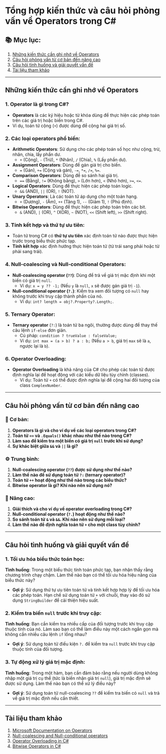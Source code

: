 # Tổng hợp kiến thức và câu hỏi phỏng vấn về Operators trong C#

## 📚 Mục lục:
1. [Những kiến thức cần ghi nhớ về Operators](#những-kiến-thức-cần-ghi-nhớ-về-operators)
2. [Câu hỏi phỏng vấn từ cơ bản đến nâng cao](#câu-hỏi-phỏng-vấn-từ-cơ-bản-đến-nâng-cao)
3. [Câu hỏi tình huống và giải quyết vấn đề](#câu-hỏi-tình-huống-và-giải-quyết-vấn-đề)
4. [Tài liệu tham khảo](#tài-liệu-tham-khảo)

---

## Những kiến thức cần ghi nhớ về Operators

### 1. Operator là gì trong C#?
- **Operators** là các ký hiệu hoặc từ khóa dùng để thực hiện các phép toán trên các giá trị hoặc biến trong C#.
- Ví dụ, toán tử cộng (`+`) được dùng để cộng hai giá trị số.

### 2. Các loại operators phổ biến:
- **Arithmetic Operators**: Sử dụng cho các phép toán số học như cộng, trừ, nhân, chia, lấy phần dư.
    - `+` (Cộng), `-` (Trừ), `*` (Nhân), `/` (Chia), `%` (Lấy phần dư).
- **Assignment Operators**: Dùng để gán giá trị cho biến.
    - `=` (Gán), `+=` (Cộng và gán), `-=`, `*=`, `/=`, `%=`.
- **Comparison Operators**: Dùng để so sánh hai giá trị.
    - `==` (Bằng), `!=` (Không bằng), `>` (Lớn hơn), `<` (Nhỏ hơn), `>=`, `<=`.
- **Logical Operators**: Dùng để thực hiện các phép toán logic.
    - `&&` (AND), `||` (OR), `!` (NOT).
- **Unary Operators**: Là các toán tử áp dụng cho một toán hạng.
    - `+` (Dương), `-` (Âm), `++` (Tăng 1), `--` (Giảm 1), `!` (Phủ định).
- **Bitwise Operators**: Dùng để thực hiện các phép toán trên các bit.
    - `&` (AND), `|` (OR), `^` (XOR), `~` (NOT), `<<` (Shift left), `>>` (Shift right).
  
### 3. Tính kết hợp và thứ tự ưu tiên:
- Toán tử trong C# có **thứ tự ưu tiên** xác định toán tử nào được thực hiện trước trong biểu thức phức tạp.
- **Tính kết hợp** xác định hướng thực hiện toán tử (từ trái sang phải hoặc từ phải sang trái).

### 4. Null-coalescing và Null-conditional Operators:
- **Null-coalescing operator (`??`)**: Dùng để trả về giá trị mặc định khi một biến có giá trị `null`.
    - Ví dụ: `x = y ?? -1;` (Nếu `y` là `null`, `x` sẽ được gán giá trị `-1`).
- **Null-conditional operator (`?.`)**: Kiểm tra xem đối tượng có `null` hay không trước khi truy cập thành phần của nó.
    - Ví dụ: `int? length = obj?.Property?.Length;`.

### 5. Ternary Operator:
- **Ternary operator** (`?:`) là toán tử ba ngôi, thường được dùng để thay thế câu lệnh `if-else` đơn giản.
    - Cú pháp: `condition ? trueValue : falseValue;`
    - Ví dụ: `int max = (a > b) ? a : b;` (Nếu `a > b`, giá trị `max` sẽ là `a`, ngược lại là `b`).

### 6. Operator Overloading:
- **Operator Overloading** là khả năng của C# cho phép các toán tử được định nghĩa lại để hoạt động với các kiểu dữ liệu tùy chỉnh (classes).
    - Ví dụ: Toán tử `+` có thể được định nghĩa lại để cộng hai đối tượng của class `ComplexNumber`.

---

## Câu hỏi phỏng vấn từ cơ bản đến nâng cao

### 🔰 Cơ bản:
1. **Operators là gì và cho ví dụ về các loại operators trong C#?**
2. **Toán tử `==` và `.Equals()` khác nhau như thế nào trong C#?**
3. **Làm sao để kiểm tra một biến có giá trị `null` trước khi sử dụng?**
4. **Sự khác biệt giữa `&&` và `||` là gì?**

### ⚙️ Trung bình:
1. **Null-coalescing operator (`??`) được sử dụng như thế nào?**
2. **Làm thế nào để sử dụng toán tử `?:` (ternary operator)?**
3. **Toán tử `++` hoạt động như thế nào trong các biểu thức?**
4. **Bitwise operator là gì? Khi nào nên sử dụng nó?**

### 🚀 Nâng cao:
1. **Giải thích và cho ví dụ về operator overloading trong C#?**
2. **Null-conditional operator (`?.`) hoạt động như thế nào?**
3. **So sánh toán tử `&` và `&&`. Khi nào nên sử dụng mỗi loại?**
4. **Làm thế nào để định nghĩa toán tử `+` cho một class tùy chỉnh?**

---

## Câu hỏi tình huống và giải quyết vấn đề

### 1. Tối ưu hóa biểu thức toán học:
**Tình huống**: Trong một biểu thức tính toán phức tạp, bạn nhận thấy rằng chương trình chạy chậm. Làm thế nào bạn có thể tối ưu hóa hiệu năng của biểu thức này?
- **Gợi ý**: Sử dụng thứ tự ưu tiên toán tử và tính kết hợp hợp lý để tối ưu hóa các phép toán. Hạn chế sử dụng toán tử `+` với chuỗi, thay vào đó sử dụng `StringBuilder` để cải thiện hiệu suất.

### 2. Kiểm tra biến `null` trước khi truy cập:
**Tình huống**: Bạn cần kiểm tra nhiều cấp của đối tượng trước khi truy cập thuộc tính của nó. Làm sao bạn có thể làm điều này một cách ngắn gọn mà không cần nhiều câu lệnh `if` lồng nhau?
- **Gợi ý**: Sử dụng toán tử điều kiện `?.` để kiểm tra `null` trước khi truy cập thuộc tính của đối tượng.

### 3. Tự động xử lý giá trị mặc định:
**Tình huống**: Trong một hàm, bạn cần đảm bảo rằng nếu người dùng không nhập một giá trị cụ thể (tức là biến nhận giá trị `null`), giá trị mặc định sẽ được sử dụng. Làm thế nào bạn có thể xử lý điều này?
- **Gợi ý**: Sử dụng toán tử null-coalescing `??` để kiểm tra biến có `null` và trả về giá trị mặc định nếu cần thiết.

---

## Tài liệu tham khảo
1. [Microsoft Documentation on Operators](https://learn.microsoft.com/en-us/dotnet/csharp/language-reference/operators/)
2. [Null-coalescing and Null-conditional operators](https://learn.microsoft.com/en-us/dotnet/csharp/language-reference/operators/null-coalescing-operator)
3. [Operator Overloading in C#](https://learn.microsoft.com/en-us/dotnet/csharp/language-reference/operators/operator-overloading)
4. [Bitwise Operators in C#](https://learn.microsoft.com/en-us/dotnet/csharp/language-reference/operators/and-operator)

